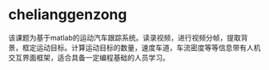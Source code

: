 # chelianggenzong
该课题为基于matlab的运动汽车跟踪系统。读录视频，进行视频分帧，提取背景，框定运动目标。计算运动目标的数量，速度车道，车流密度等等信息带有人机交互界面框架，适合具备一定编程基础的人员学习。
